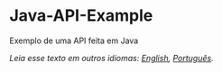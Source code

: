 # Java-API-Example
Exemplo de uma API feita em Java

*Leia esse texto em outros idiomas: [English](README.md), [Português](README.pt-br.md).*